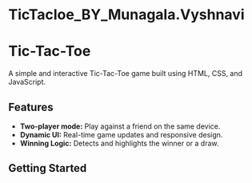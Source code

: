 # TicTacIoe_BY_Munagala.Vyshnavi

# Tic-Tac-Toe

A simple and interactive Tic-Tac-Toe game built using HTML, CSS, and JavaScript.

## Features

- **Two-player mode:** Play against a friend on the same device.
- **Dynamic UI:** Real-time game updates and responsive design.
- **Winning Logic:** Detects and highlights the winner or a draw.

## Getting Started
